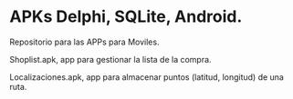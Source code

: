 # APKs Delphi, SQLite, Android.
Repositorio para las APPs para Moviles.

Shoplist.apk, app para gestionar la lista de la compra.

Localizaciones.apk, app para almacenar puntos (latitud, longitud) de una ruta.
